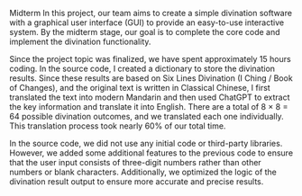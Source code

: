 Midterm
In this project, our team aims to create a simple divination software with a graphical user interface (GUI) to 
provide an easy-to-use interactive system. By the midterm stage, our goal is to complete the core code and implement the divination functionality.

Since the project topic was finalized, we have spent approximately 15 hours coding. In the source code, I created a dictionary to store the divination results. Since these results are based on Six Lines Divination (I Ching / Book of Changes), and the original text is written in Classical Chinese, I first translated the text into modern Mandarin and then used ChatGPT to extract the key information and translate it into English. There are a total of 8 × 8 = 64 possible divination outcomes, and we translated each one individually. This translation process took nearly 60% of our total time.

In the source code, we did not use any initial code or third-party libraries. However, we added some additional features to the previous code to ensure that the user input consists of three-digit numbers rather than other numbers or blank characters. Additionally, we optimized the logic of the divination result output to ensure more accurate and precise results.
